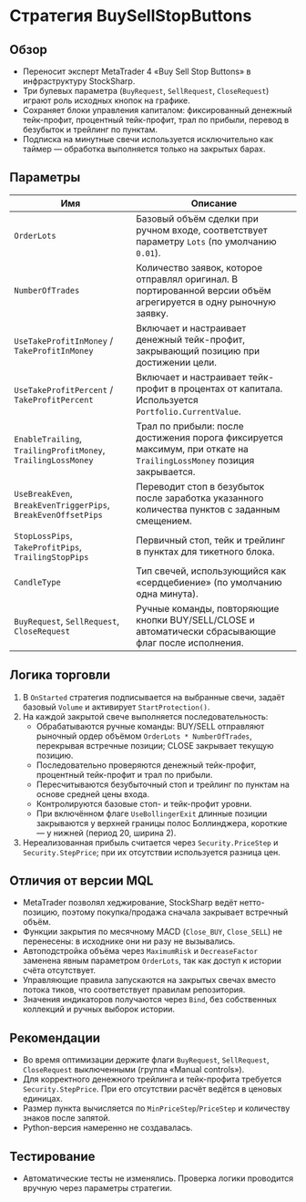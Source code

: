 # Стратегия BuySellStopButtons

## Обзор
- Переносит эксперт MetaTrader 4 «Buy Sell Stop Buttons» в инфраструктуру StockSharp.
- Три булевых параметра (`BuyRequest`, `SellRequest`, `CloseRequest`) играют роль исходных кнопок на графике.
- Сохраняет блоки управления капиталом: фиксированный денежный тейк-профит, процентный тейк-профит, трал по прибыли, перевод в безубыток и трейлинг по пунктам.
- Подписка на минутные свечи используется исключительно как таймер — обработка выполняется только на закрытых барах.

## Параметры
| Имя | Описание |
| --- | --- |
| `OrderLots` | Базовый объём сделки при ручном входе, соответствует параметру `Lots` (по умолчанию `0.01`). |
| `NumberOfTrades` | Количество заявок, которое отправлял оригинал. В портированной версии объём агрегируется в одну рыночную заявку. |
| `UseTakeProfitInMoney` / `TakeProfitInMoney` | Включает и настраивает денежный тейк-профит, закрывающий позицию при достижении цели. |
| `UseTakeProfitPercent` / `TakeProfitPercent` | Включает и настраивает тейк-профит в процентах от капитала. Используется `Portfolio.CurrentValue`. |
| `EnableTrailing`, `TrailingProfitMoney`, `TrailingLossMoney` | Трал по прибыли: после достижения порога фиксируется максимум, при откате на `TrailingLossMoney` позиция закрывается. |
| `UseBreakEven`, `BreakEvenTriggerPips`, `BreakEvenOffsetPips` | Переводит стоп в безубыток после заработка указанного количества пунктов с заданным смещением. |
| `StopLossPips`, `TakeProfitPips`, `TrailingStopPips` | Первичный стоп, тейк и трейлинг в пунктах для тикетного блока. |
| `CandleType` | Тип свечей, использующийся как «сердцебиение» (по умолчанию одна минута). |
| `BuyRequest`, `SellRequest`, `CloseRequest` | Ручные команды, повторяющие кнопки BUY/SELL/CLOSE и автоматически сбрасывающие флаг после исполнения. |

## Логика торговли
1. В `OnStarted` стратегия подписывается на выбранные свечи, задаёт базовый `Volume` и активирует `StartProtection()`.
2. На каждой закрытой свече выполняется последовательность:
   - Обрабатываются ручные команды: BUY/SELL отправляют рыночный ордер объёмом `OrderLots * NumberOfTrades`, перекрывая встречные позиции; CLOSE закрывает текущую позицию.
   - Последовательно проверяются денежный тейк-профит, процентный тейк-профит и трал по прибыли.
   - Пересчитываются безубыточный стоп и трейлинг по пунктам на основе средней цены входа.
   - Контролируются базовые стоп- и тейк-профит уровни.
   - При включённом флаге `UseBollingerExit` длинные позиции закрываются у верхней границы полос Боллинджера, короткие — у нижней (период 20, ширина 2).
3. Нереализованная прибыль считается через `Security.PriceStep` и `Security.StepPrice`; при их отсутствии используется разница цен.

## Отличия от версии MQL
- MetaTrader позволял хеджирование, StockSharp ведёт нетто-позицию, поэтому покупка/продажа сначала закрывает встречный объём.
- Функции закрытия по месячному MACD (`Close_BUY`, `Close_SELL`) не перенесены: в исходнике они ни разу не вызывались.
- Автоподстройка объёма через `MaximumRisk` и `DecreaseFactor` заменена явным параметром `OrderLots`, так как доступ к истории счёта отсутствует.
- Управляющие правила запускаются на закрытых свечах вместо потока тиков, что соответствует правилам репозитория.
- Значения индикаторов получаются через `Bind`, без собственных коллекций и ручных выборок истории.

## Рекомендации
- Во время оптимизации держите флаги `BuyRequest`, `SellRequest`, `CloseRequest` выключенными (группа «Manual controls»).
- Для корректного денежного трейлинга и тейк-профита требуется `Security.StepPrice`. При его отсутствии расчёт ведётся в ценовых единицах.
- Размер пункта вычисляется по `MinPriceStep`/`PriceStep` и количеству знаков после запятой.
- Python-версия намеренно не создавалась.

## Тестирование
- Автоматические тесты не изменялись. Проверка логики проводится вручную через параметры стратегии.
